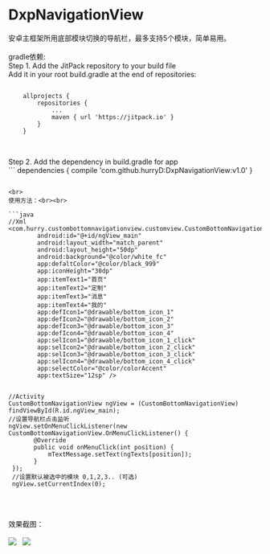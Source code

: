 # DxpNavigationView
安卓主框架所用底部模块切换的导航栏，最多支持5个模块，简单易用。<br><br>
gradle依赖:<br>
Step 1. Add the JitPack repository to your build file<br>
Add it in your root build.gradle at the end of repositories:<br>
```
	
	allprojects {
		repositories {
			...
			maven { url 'https://jitpack.io' }
		}
	}
        

```
<br>
Step 2. Add the dependency in build.gradle for app<br>
```
	dependencies {
	        compile 'com.github.hurryD:DxpNavigationView:v1.0'
	}
	
```

<br>
使用方法：<br><br>

```java
//Xml
<com.hurry.custombottomnavigationview.customview.CustomBottomNavigationView
        android:id="@+id/ngView_main"
        android:layout_width="match_parent"
        android:layout_height="50dp"
        android:background="@color/white_fc"
        app:defaltColor="@color/black_999"
        app:iconHeight="30dp"
        app:itemText1="首页"
        app:itemText2="定制"
        app:itemText3="消息"
        app:itemText4="我的"
        app:defIcon1="@drawable/bottom_icon_1"
        app:defIcon2="@drawable/bottom_icon_2"
        app:defIcon3="@drawable/bottom_icon_3"
        app:defIcon4="@drawable/bottom_icon_4"
        app:selIcon1="@drawable/bottom_icon_1_click"
        app:selIcon2="@drawable/bottom_icon_2_click"
        app:selIcon3="@drawable/bottom_icon_3_click"
        app:selIcon4="@drawable/bottom_icon_4_click"
        app:selectColor="@color/colorAccent"
        app:textSize="12sp" />
        
        
//Activity
CustomBottomNavigationView ngView = (CustomBottomNavigationView) findViewById(R.id.ngView_main);
//设置导航栏点击监听
ngView.setOnMenuClickListener(new CustomBottomNavigationView.OnMenuClickListener() {
       @Override
       public void onMenuClick(int position) {
           mTextMessage.setText(ngTexts[position]);
       }
 });
 //设置默认被选中的模块 0,1,2,3.. (可选)
 ngView.setCurrentIndex(0);
        
```
<br><br>
效果截图：<br><br>
![](https://github.com/hurryD/CustomBottomNavigationView/raw/master/screenshot/Screenshot_2017-09-04-14-59-17.jpg)  
![](https://github.com/hurryD/CustomBottomNavigationView/raw/master/screenshot/Screenshot_2017-09-04-14-59-25.jpg)  


